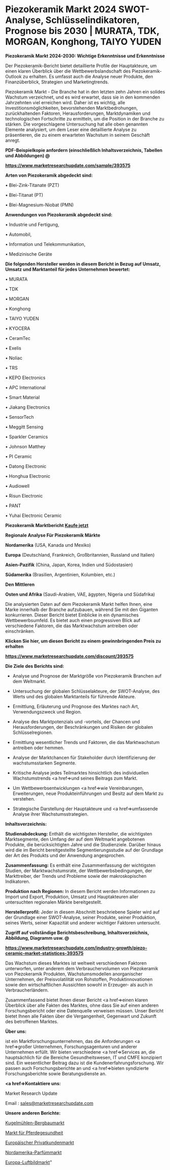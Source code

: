 # Piezokeramik Markt 2024 SWOT-Analyse, Schlüsselindikatoren, Prognose bis 2030 | MURATA, TDK, MORGAN, Konghong, TAIYO YUDEN

<strong>Piezokeramik Markt 2024-2030: Wichtige Erkenntnisse und Erkenntnisse</strong>

Der Piezokeramik-Bericht bietet detaillierte Profile der Hauptakteure, um einen klaren Überblick über die Wettbewerbslandschaft des Piezokeramik-Outlook zu erhalten. Es umfasst auch die Analyse neuer Produkte, den Finanzüberblick, Strategien und Marketingtrends.

Piezokeramik Markt - Die Branche hat in den letzten zehn Jahren ein solides Wachstum verzeichnet, und es wird erwartet, dass sie in den kommenden Jahrzehnten viel erreichen wird. Daher ist es wichtig, alle Investitionsmöglichkeiten, bevorstehenden Marktbedrohungen, zurückhaltenden Faktoren, Herausforderungen, Marktdynamiken und technologischen Fortschritte zu ermitteln, um die Position in der Branche zu stärken. Die vorgeschlagene Untersuchung hat alle oben genannten Elemente analysiert, um dem Leser eine detaillierte Analyse zu präsentieren, die zu einem erwarteten Wachstum in seinem Geschäft anregt.



<strong><b>PDF-Beispielkopie anfordern (einschließlich Inhaltsverzeichnis, Tabellen und Abbildungen) @ </b></strong>

<strong><a href=https://www.marketresearchupdate.com/sample/393575>

<strong>https://www.marketresearchupdate.com/sample/393575</u></a></strong></strong>



<strong>Arten von Piezokeramik abgedeckt sind:</strong>

• Blei-Zink-Titanate (PZT)

• Blei-Titanat (PT)

• Blei-Magnesium-Niobat (PMN)



<strong>Anwendungen von Piezokeramik abgedeckt sind:</strong>

• Industrie und Fertigung,

• Automobil,

• Information und Telekommunikation,

• Medizinische Geräte



<strong>Die folgenden Hersteller werden in diesem Bericht in Bezug auf Umsatz, Umsatz und Marktanteil für jedes Unternehmen bewertet:</strong>

• MURATA

• TDK

• MORGAN

• Konghong

• TAIYO YUDEN

• KYOCERA

• CeramTec

• Exelis

• Noliac

• TRS

• KEPO Electronics

• APC International

• Smart Material

• Jiakang Electronics

• SensorTech

• Meggitt Sensing

• Sparkler Ceramics

• Johnson Matthey

• PI Ceramic

• Datong Electronic

• Honghua Electronic

• Audiowell

• Risun Electronic

• PANT

• Yuhai Electronic Ceramic



<strong>Piezokeramik Marktbericht <a href=https://www.marketresearchupdate.com/buynow/393575>Kaufe jetzt</a></strong>



<strong>Regionale Analyse Für Piezokeramik Märkte</strong>



<strong>Nordamerika</strong> (USA, Kanada und Mexiko)



<strong>Europa</strong> (Deutschland, Frankreich, Großbritannien, Russland und Italien)



<strong>Asien-Pazifik</strong> (China, Japan, Korea, Indien und Südostasien)



<strong>Südamerika</strong> (Brasilien, Argentinien, Kolumbien, etc.)



<strong>Den Mittleren</strong> 

<strong>Osten und Afrika</strong> (Saudi-Arabien, VAE, ägypten, Nigeria und Südafrika)

Die analysierten Daten auf dem Piezokeramik Markt helfen Ihnen, eine Marke innerhalb der Branche aufzubauen, während Sie mit den Giganten konkurrieren. Dieser Bericht bietet Einblicke in ein dynamisches Wettbewerbsumfeld. Es bietet auch einen progressiven Blick auf verschiedene Faktoren, die das Marktwachstum antreiben oder einschränken.



<strong>Klicken Sie hier, um diesen Bericht zu einem gewinnbringenden Preis zu erhalten
</strong>

<strong><a href=https://www.marketresearchupdate.com/discount/393575>https://www.marketresearchupdate.com/discount/393575</b></u></strong></a>



<strong>Die Ziele des Berichts sind:</strong>

- Analyse und Prognose der Marktgröße von Piezokeramik Branchen auf dem Weltmarkt.

- Untersuchung der globalen Schlüsselakteure, der SWOT-Analyse, des Werts und des globalen Marktanteils für führende Akteure.

- Ermittlung, Erläuterung und Prognose des Marktes nach Art, Verwendungszweck und Region.

- Analyse des Marktpotenzials und -vorteils, der Chancen und Herausforderungen, der Beschränkungen und Risiken der globalen Schlüsselregionen.

- Ermittlung wesentlicher Trends und Faktoren, die das Marktwachstum antreiben oder hemmen.

- Analyse der Marktchancen für Stakeholder durch Identifizierung der wachstumsstarken Segmente.

- Kritische Analyse jedes Teilmarktes hinsichtlich des individuellen Wachstumstrends <a href=>und</a> seines Beitrags zum Markt.

- Um Wettbewerbsentwicklungen <a href=>wie</a> Vereinbarungen, Erweiterungen, neue Produkteinführungen und Besitz auf dem Markt zu verstehen.

- Strategische Darstellung der Hauptakteure und <a href=>umfas</a>sende Analyse ihrer Wachstumsstrategien.



<strong>Inhaltsverzeichnis:</strong>



<strong>Studienabdeckung:</strong> Enthält die wichtigsten Hersteller, die wichtigsten Marktsegmente, den Umfang der auf dem Weltmarkt angebotenen Produkte, die berücksichtigten Jahre und die Studienziele. Darüber hinaus wird die im Bericht bereitgestellte Segmentierungsstudie auf der Grundlage der Art des Produkts und der Anwendung angesprochen.



<strong>Zusammenfassung:</strong> Es enthält eine Zusammenfassung der wichtigsten Studien, der Marktwachstumsrate, der Wettbewerbsbedingungen, der Markttreiber, der Trends und Probleme sowie der makroskopischen Indikatoren.



<strong>Produktion nach Regionen:</strong> In diesem Bericht werden Informationen zu Import und Export, Produktion, Umsatz und Hauptakteuren aller untersuchten regionalen Märkte bereitgestellt.



<strong>Herstellerprofil:</strong> Jeder in diesem Abschnitt beschriebene Spieler wird auf der Grundlage einer SWOT-Analyse, seiner Produkte, seiner Produktion, seines Werts, seiner Kapazität und anderer wichtiger Faktoren untersucht.



<strong><b>Zugriff auf vollständige Berichtsbeschreibung, Inhaltsverzeichnis, Abbildung, Diagramm usw. @ </b></strong>

<strong><a href=https://www.marketresearchupdate.com/industry-growth/piezo-ceramic-market-statistices-393575>https://www.marketresearchupdate.com/industry-growth/piezo-ceramic-market-statistices-393575</a></strong>

Das Wachstum dieses Marktes ist weltweit verschiedenen Faktoren unterworfen, unter anderem dem Verbrauchervolumen von Piezokeramik von Piezokeramik Produkten, Wachstumsmodellen anorganischer Unternehmen, der Preisvolatilität von Rohstoffen, Produktinnovationen sowie den wirtschaftlichen Aussichten sowohl in Erzeuger- als auch in Verbraucherländern.

Zusammenfassend bietet Ihnen dieser Bericht <a href=>einen</a> klaren Überblick über alle Fakten des Marktes, ohne dass Sie auf einen anderen Forschungsbericht oder eine Datenquelle verweisen müssen. Unser Bericht bietet Ihnen alle Fakten über die Vergangenheit, Gegenwart und Zukunft des betroffenen Marktes.



<strong>Über uns:</strong>

 ist ein Marktforschungsunternehmen, das die Anforderungen <a href=>großer</a> Unternehmen, Forschungsagenturen und anderer Unternehmen erfüllt. Wir bieten verschiedene <a href=>Services</a> an, die hauptsächlich für die Bereiche Gesundheitswesen, IT und CMFE konzipiert sind. Ein wesentlicher Beitrag dazu ist die Kundenerfahrungsforschung. Wir passen auch Forschungsberichte an und <a href=>bieten</a> syndizierte Forschungsberichte sowie Beratungsdienste an.



<strong><a href=>Kontaktiere uns:</a></strong>

Market Research Update

Email : sales@marketresearchupdate.com



<strong>Unsere anderen Berichte:</strong>

<a href=https://www.linkedin.com/pulse/ball-mill-mining-market-2023-what-factors-drive-upcoming>Kugelmühlen-Bergbaumarkt</a>

<a href=https://www.linkedin.com/pulse/equine-healthcare-market-research-report-reveals-explosive>Markt für Pferdegesundheit</a>

<a href=https://www.linkedin.com/pulse/europe-retail-banking-market-size-economic-aspect-future>Europäischer Privatkundenmarkt</a>

<a href=https://www.linkedin.com/pulse/north-america-perfumes-market-2023-top-key>Nordamerika-Parfümmarkt</a>

<a href=https://www.linkedin.com/pulse/europe-aerial-imaging-market-size2023-2030-analysis>Europa-Luftbildmarkt</a>"
